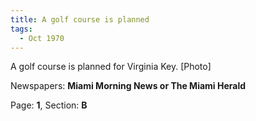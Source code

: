 ```yaml
---  
title: A golf course is planned  
tags:  
  - Oct 1970  
---  
```

  
A golf course is planned for Virginia Key. [Photo]  
  
Newspapers: **Miami Morning News or The Miami Herald**  
  
Page: **1**, Section: **B** 
